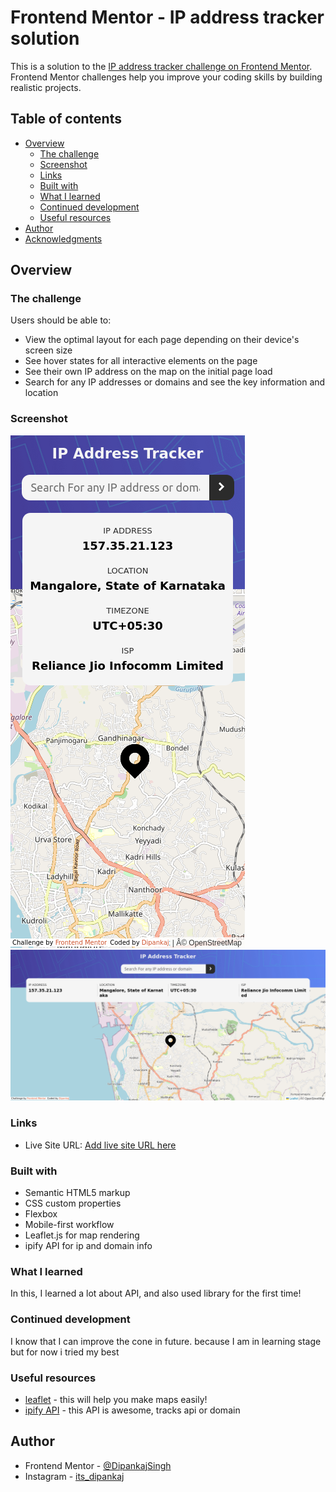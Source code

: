 # Frontend Mentor - IP address tracker solution

This is a solution to the [IP address tracker challenge on Frontend Mentor](https://www.frontendmentor.io/challenges/ip-address-tracker-I8-0yYAH0). Frontend Mentor challenges help you improve your coding skills by building realistic projects. 

## Table of contents

- [Overview](#overview)
  - [The challenge](#the-challenge)
  - [Screenshot](#screenshot)
  - [Links](#links)
  - [Built with](#built-with)
  - [What I learned](#what-i-learned)
  - [Continued development](#continued-development)
  - [Useful resources](#useful-resources)
- [Author](#author)
- [Acknowledgments](#acknowledgments)


## Overview

### The challenge

Users should be able to:

- View the optimal layout for each page depending on their device's screen size
- See hover states for all interactive elements on the page
- See their own IP address on the map on the initial page load
- Search for any IP addresses or domains and see the key information and location

### Screenshot

![](./mobile.png)
![](./desktop.png)


### Links

- Live Site URL: [Add live site URL here](https://your-live-site-url.com)

### Built with

- Semantic HTML5 markup
- CSS custom properties
- Flexbox
- Mobile-first workflow
- Leaflet.js for map rendering
- ipify API for ip and domain info

### What I learned

In this, I learned a lot about API, and also used library for the first time!


### Continued development

I know that I can improve the cone in future. because I am in learning stage but for now i tried my best 

### Useful resources

- [leaflet](https://leafletjs.com) - this will help you make maps easily!
- [ipify API](https://ipify.com) - this API is awesome, tracks api or domain 

## Author

- Frontend Mentor - [@DipankajSingh](https://www.frontendmentor.io/profile/DipankajSingh)
- Instagram - [its_dipankaj](https://www.instagram.com/its_dipankaj)
